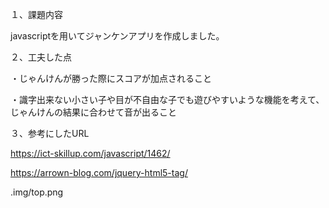 １、課題内容

javascriptを用いてジャンケンアプリを作成しました。

２、工夫した点

・じゃんけんが勝った際にスコアが加点されること

・識字出来ない小さい子や目が不自由な子でも遊びやすいような機能を考えて、じゃんけんの結果に合わせて音が出ること

３、参考にしたURL

https://ict-skillup.com/javascript/1462/

https://arrown-blog.com/jquery-html5-tag/

.img/top.png

